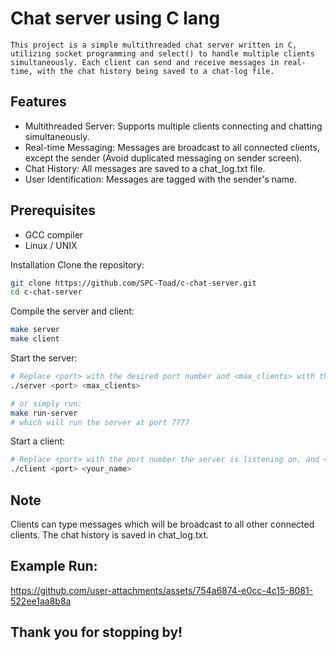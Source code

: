 # Chat server using C lang

```
This project is a simple multithreaded chat server written in C, utilizing socket programming and select() to handle multiple clients simultaneously. Each client can send and receive messages in real-time, with the chat history being saved to a chat-log file.
```

## Features
- Multithreaded Server: Supports multiple clients connecting and chatting simultaneously.
- Real-time Messaging: Messages are broadcast to all connected clients, except the sender (Avoid duplicated messaging on sender screen).
- Chat History: All messages are saved to a chat_log.txt file.
- User Identification: Messages are tagged with the sender's name.

## Prerequisites
- GCC compiler
- Linux / UNIX 

Installation
Clone the repository:
```sh
git clone https://github.com/SPC-Toad/c-chat-server.git
cd c-chat-server
```
Compile the server and client:
```sh
make server
make client
```

Start the server:
```sh
# Replace <port> with the desired port number and <max_clients> with the maximum number of clients allowed.
./server <port> <max_clients>

# or simply run:
make run-server
# which will run the server at port 7777
```

Start a client:
```sh
# Replace <port> with the port number the server is listening on, and <your_name> with your desired display name.
./client <port> <your_name>
```




## Note
Clients can type messages which will be broadcast to all other connected clients.
The chat history is saved in chat_log.txt.

## Example Run:
https://github.com/user-attachments/assets/754a6874-e0cc-4c15-8081-522ee1aa8b8a

## Thank you for stopping by!
